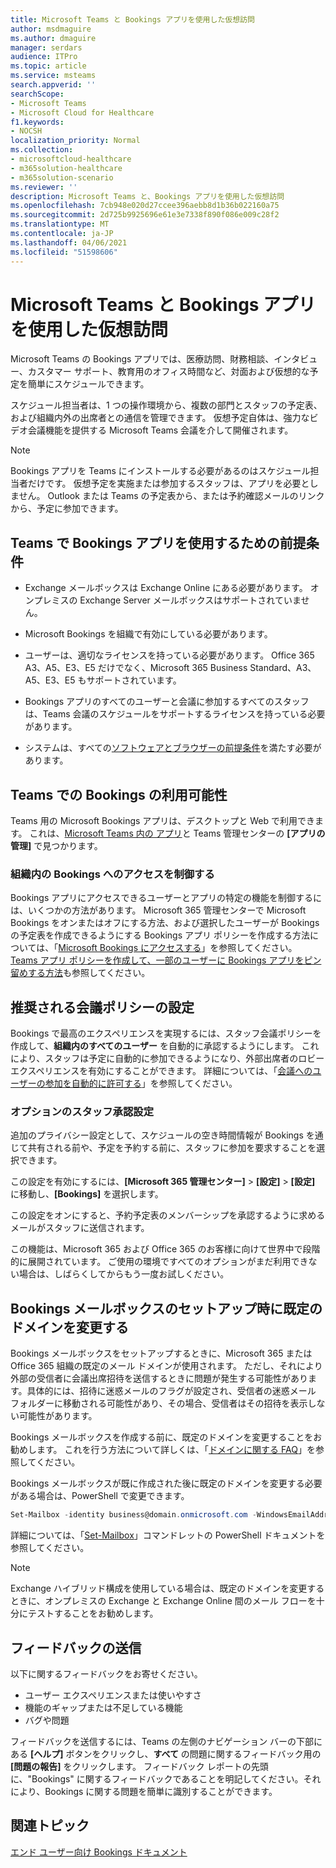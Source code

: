 ```yaml
---
title: Microsoft Teams と Bookings アプリを使用した仮想訪問
author: msdmaguire
ms.author: dmaguire
manager: serdars
audience: ITPro
ms.topic: article
ms.service: msteams
search.appverid: ''
searchScope:
- Microsoft Teams
- Microsoft Cloud for Healthcare
f1.keywords:
- NOCSH
localization_priority: Normal
ms.collection:
- microsoftcloud-healthcare
- m365solution-healthcare
- m365solution-scenario
ms.reviewer: ''
description: Microsoft Teams と、Bookings アプリを使用した仮想訪問
ms.openlocfilehash: 7cb948e020d27ccee396aebb8d1b36b022160a75
ms.sourcegitcommit: 2d725b9925696e61e3e7338f890f086e009c28f2
ms.translationtype: MT
ms.contentlocale: ja-JP
ms.lasthandoff: 04/06/2021
ms.locfileid: "51598606"
---
```

# <a name="virtual-visits-with-microsoft-teams-and-the-bookings-app"></a>Microsoft Teams と Bookings アプリを使用した仮想訪問

Microsoft Teams の Bookings アプリでは、医療訪問、財務相談、インタビュー、カスタマー サポート、教育用のオフィス時間など、対面および仮想的な予定を簡単にスケジュールできます。

スケジュール担当者は、1 つの操作環境から、複数の部門とスタッフの予定表、および組織内外の出席者との通信を管理できます。 仮想予定自体は、強力なビデオ会議機能を提供する Microsoft Teams 会議を介して開催されます。

> [!NOTE]
> Bookings アプリを Teams にインストールする必要があるのはスケジュール担当者だけです。 仮想予定を実施または参加するスタッフは、アプリを必要としません。 Outlook または Teams の予定表から、または予約確認メールのリンクから、予定に参加できます。

## <a name="prerequisites-for-using-the-bookings-app-in-teams"></a>Teams で Bookings アプリを使用するための前提条件

- Exchange メールボックスは Exchange Online にある必要があります。 オンプレミスの Exchange Server メールボックスはサポートされていません。

- Microsoft Bookings を組織で有効にしている必要があります。

- ユーザーは、適切なライセンスを持っている必要があります。 Office 365 A3、A5、E3、E5 だけでなく、Microsoft 365 Business Standard、A3、A5、E3、E5 もサポートされています。

- Bookings アプリのすべてのユーザーと会議に参加するすべてのスタッフは、Teams 会議のスケジュールをサポートするライセンスを持っている必要があります。

- システムは、すべての[ソフトウェアとブラウザーの前提条件](hardware-requirements-for-the-teams-app.md)を満たす必要があります。

## <a name="availability-of-bookings-in-teams"></a>Teams での Bookings の利用可能性

Teams 用の Microsoft Bookings アプリは、デスクトップと Web で利用できます。 これは、[Microsoft Teams 内の アプリ](https://teams.microsoft.com/l/app/4c4ec2e8-4a2c-4bce-8d8f-00fc664a4e5b?source=store-copy-link)と Teams 管理センターの **[アプリの管理]** で見つかります。

### <a name="control-access-to-bookings-within-your-organization"></a>組織内の Bookings へのアクセスを制御する

Bookings アプリにアクセスできるユーザーとアプリの特定の機能を制御するには、いくつかの方法があります。 Microsoft 365 管理センターで Microsoft Bookings をオンまたはオフにする方法、および選択したユーザーが Bookings の予定表を作成できるようにする Bookings アプリ ポリシーを作成する方法については、「[Microsoft Bookings にアクセスする](https://support.microsoft.com/en-us/office/get-access-to-microsoft-bookings-5382dc07-aaa5-45c9-8767-502333b214ce)」を参照してください。 [Teams アプリ ポリシーを作成して、一部のユーザーに Bookings アプリをピン留めする方法](teams-app-setup-policies.md)も参照してください。

## <a name="recommended-meeting-policy-settings"></a>推奨される会議ポリシーの設定

Bookings で最高のエクスペリエンスを実現するには、スタッフ会議ポリシーを作成して、**組織内のすべてのユーザー** を自動的に承認するようにします。 これにより、スタッフは予定に自動的に参加できるようになり、外部出席者のロビー エクスペリエンスを有効にすることができます。 詳細については、「[会議へのユーザーの参加を自動的に許可する](meeting-policies-participants-and-guests.md#automatically-admit-people)」を参照してください。

### <a name="optional-staff-approvals-setting"></a>オプションのスタッフ承認設定

追加のプライバシー設定として、スケジュールの空き時間情報が Bookings を通じて共有される前や、予定を予約する前に、スタッフに参加を要求することを選択できます。  

この設定を有効にするには、**[Microsoft 365 管理センター]** \> **[設定]** \> **[設定]** に移動し、**[Bookings]** を選択します。

この設定をオンにすると、予約予定表のメンバーシップを承認するように求めるメールがスタッフに送信されます。  

この機能は、Microsoft 365 および Office 365 のお客様に向けて世界中で段階的に展開されています。 ご使用の環境ですべてのオプションがまだ利用できない場合は、しばらくしてからもう一度お試しください。

## <a name="changing-your-default-domain-when-setting-up-bookings-mailboxes"></a>Bookings メールボックスのセットアップ時に既定のドメインを変更する

Bookings メールボックスをセットアップするときに、Microsoft 365 または Office 365 組織の既定のメール ドメインが使用されます。 ただし、それにより外部の受信者に会議出席招待を送信するときに問題が発生する可能性があります。具体的には、招待に迷惑メールのフラグが設定され、受信者の迷惑メール フォルダーに移動される可能性があり、その場合、受信者はその招待を表示しない可能性があります。

Bookings メールボックスを作成する前に、既定のドメインを変更することをお勧めします。 これを行う方法について詳しくは、「[ドメインに関する FAQ](/microsoft-365/admin/setup/domains-faq#how-do-i-set-or-change-the-default-domain-in-office-365)」を参照してください。

Bookings メールボックスが既に作成された後に既定のドメインを変更する必要がある場合は、PowerShell で変更できます。

```PowerShell
Set-Mailbox -identity business@domain.onmicrosoft.com -WindowsEmailAddress business@domain.com -EmailAddresses business@domain.com
```

詳細については、「[Set-Mailbox](/powershell/module/exchange/mailboxes/set-mailbox)」コマンドレットの PowerShell ドキュメントを参照してください。

> [!NOTE]
> Exchange ハイブリッド構成を使用している場合は、既定のドメインを変更するときに、オンプレミスの Exchange と Exchange Online 間のメール フローを十分にテストすることをお勧めします。

## <a name="sending-feedback"></a>フィードバックの送信

以下に関するフィードバックをお寄せください。

  - ユーザー エクスペリエンスまたは使いやすさ
  - 機能のギャップまたは不足している機能
  - バグや問題
  
フィードバックを送信するには、Teams の左側のナビゲーション バーの下部にある **[ヘルプ]** ボタンをクリックし、**すべて** の問題に関するフィードバック用の **[問題の報告]** をクリックします。 フィードバック レポートの先頭に、"Bookings" に関するフィードバックであることを明記してください。それにより、Bookings に関する問題を簡単に識別することができます。

## <a name="related-topics"></a>関連トピック


  [エンド ユーザー向け Bookings ドキュメント](https://support.office.com/en-us/article/apps-and-services-cc1fba57-9900-4634-8306-2360a40c665b?ui=en-US&rs=en-US&ad=US#PickTab=Bookings)